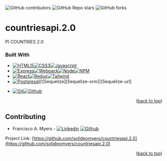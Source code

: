 ![GitHub contributors](https://img.shields.io/github/contributors/solideomyers/countriesapi.2.0?style=for-the-badge) ![GitHub Repo stars](https://img.shields.io/github/stars/solideomyers/countriesapi.2.0?style=for-the-badge) ![GitHub forks](https://img.shields.io/github/forks/solideomyers/countriesapi.2.0?style=for-the-badge)

# countriesapi.2.0

PI COUNTRIES 2.0



### Built With

* [![HTMLl5][html5]][html-url][![CSS3][css3]][css-url][![Javascript][javascript]][js-url]
* [![Express][Express.js]][express-url][![Webpack][Webpack.js]][Webpack-url][![Node][Node.js]][Node-url][![NPM][npm]][npm-url]
* [![React][React.js]][React-url][![Redux][Redux-query]][Redux-url][![Tailwind][Tailwind-css]][Tailwind-url]
* [![Postgresql][pgsql]][pgsql-url][![Sequelize][Sequelize-orm]][Sequelize-url]
<!-- * [![Railway][Railway]][Railway-url] -->
<!-- * [![Figma][Figma-des]][Figma-url][![Trello][trello]][trello-url] -->
* [![Git][git]][git-url][![Github][github]][github-url]

<p align="right">(<a href="#readme-top">back to top</a>)</p>



<!-- CONTRIBUTING -->
## Contributing

* Francisco A. Myers - [![Linkedin]](https://www.linkedin.com/in/francisco-myers-148a7919a/) [![Github]](https://github.com/Solideomyers)


Project Link: [https://github.com/solideomyers/countriesapi.2.0](https://github.com/solideomyers/countriesapi.2.0)

<p align="right">(<a href="#readme-top">back to top</a>)</p>
<!-- MARKDOWN LINKS & IMAGES -->
<!-- https://www.markdownguide.org/basic-syntax/#reference-style-links -->


[React.js]: https://img.shields.io/badge/React-20232A?style=for-the-badge&logo=react&logoColor=61DAFB
[React-url]: https://reactjs.org/
[Express.js]: https://img.shields.io/badge/express.js-%23404d59.svg?style=for-the-badge&logo=express&logoColor=%2361DAFB
[Express-url]: https://expressjs.com
<!-- [Figma-des]: https://img.shields.io/badge/figma-%23F24E1E.svg?style=for-the-badge&logo=figma&logoColor=white -->
<!-- [Figma-url]: https://www.figma.com/ -->
[Prisma-orm]: https://img.shields.io/badge/Sequelize-3982CE?style=for-the-badge&logo=Prisma&logoColor=white
[Prisma-url]: https://sequelize.org/
<!-- [Mongo-db]: https://img.shields.io/badge/MongoDB-%234ea94b.svg?style=for-the-badge&logo=mongodb&logoColor=white -->
<!-- [Mongo-url]: https://www.mongodb.com/en/ -->
[npm]: https://img.shields.io/badge/NPM-%23000000.svg?style=for-the-badge&logo=npm&logoColor=white
[npm-url]: https://www.npmjs.com/
[Node.js]: https://img.shields.io/badge/node.js-6DA55F?style=for-the-badge&logo=node.js&logoColor=white
[Node-url]: https://nodejs.org/
[Redux-query]: https://img.shields.io/badge/redux-%23593d88.svg?style=for-the-badge&logo=redux&logoColor=white
[Redux-url]: https://en.redux.js.org/
[Tailwind-css]: https://img.shields.io/badge/tailwindcss-%2338B2AC.svg?style=for-the-badge&logo=tailwind-css&logoColor=white
[Tailwind-url]: https://tailwindcss.com/
[Webpack.js]: https://img.shields.io/badge/webpack-%238DD6F9.svg?style=for-the-badge&logo=webpack&logoColor=black
[Webpack-url]: https://webpack.js.org/
[Render]: https://img.shields.io/badge/Render-%46E3B7.svg?style=for-the-badge&logo=render&logoColor=white
[Render-url]: https://render.com/
<!-- [Railway]: https://img.shields.io/badge/railway-0B0D0E?style=for-the-badge&logo=railway&logoColor=white -->
<!-- [Railway-url]: https://railway.app/ -->
[html5]: https://img.shields.io/badge/html5-%23E34F26.svg?style=for-the-badge&logo=html5&logoColor=white
[html-url]: https://es.wikipedia.org/wiki/HTML5
[css3]: https://img.shields.io/badge/css3-%231572B6.svg?style=for-the-badge&logo=css3&logoColor=white
[css-url]: https://developer.mozilla.org/es/docs/Web/CSS
[javascript]: https://img.shields.io/badge/javascript-%23323330.svg?style=for-the-badge&logo=javascript&logoColor=%23F7DF1E
[js-url]: https://www.javascript.com/
<!-- [typescript]: https://img.shields.io/badge/typescript-%23007ACC.svg?style=for-the-badge&logo=typescript&logoColor=white -->
<!-- [typescript-url]: https://www.typescriptlang.org/ -->
<!-- [trello]: https://img.shields.io/badge/Trello-%23026AA7.svg?style=for-the-badge&logo=Trello&logoColor=white -->
<!-- [trello-url]: https://trello.com/ -->
[git]: https://img.shields.io/badge/git-%23F05033.svg?style=for-the-badge&logo=git&logoColor=white
[git-url]: https://git-scm.com/
[github]: https://img.shields.io/badge/github-%23121011.svg?style=for-the-badge&logo=github&logoColor=white
[github-url]: https://github.com/
[pgsql]: https://img.shields.io/badge/Postgresql-4169E1?style=for-the-badge&logo=Postgresql&logoColor=white
[pgsql-url]: http://postgresql.org/
[Linkedin]: https://img.shields.io/badge/linkedin-0A66C2?style=for-the-badge&logo=linkedin&logoColor=white